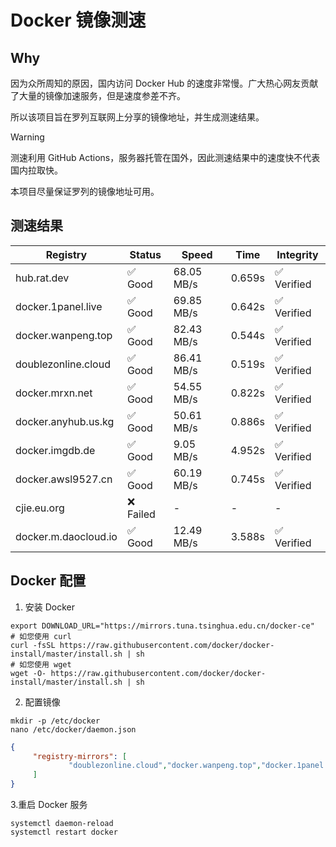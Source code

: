 # Docker 镜像测速

## Why

因为众所周知的原因，国内访问 Docker Hub 的速度非常慢。广大热心网友贡献了大量的镜像加速服务，但是速度参差不齐。


所以该项目旨在罗列互联网上分享的镜像地址，并生成测速结果。

> [!WARNING]
> 测速利用 GitHub Actions，服务器托管在国外，因此测速结果中的速度快不代表国内拉取快。
>

本项目尽量保证罗列的镜像地址可用。

## 测速结果

| Registry | Status | Speed | Time | Integrity |
|----------|--------|-------|------|-----------|
| hub.rat.dev | ✅ Good | 68.05 MB/s | 0.659s | ✅ Verified |
| docker.1panel.live | ✅ Good | 69.85 MB/s | 0.642s | ✅ Verified |
| docker.wanpeng.top | ✅ Good | 82.43 MB/s | 0.544s | ✅ Verified |
| doublezonline.cloud | ✅ Good | 86.41 MB/s | 0.519s | ✅ Verified |
| docker.mrxn.net | ✅ Good | 54.55 MB/s | 0.822s | ✅ Verified |
| docker.anyhub.us.kg | ✅ Good | 50.61 MB/s | 0.886s | ✅ Verified |
| docker.imgdb.de | ✅ Good | 9.05 MB/s | 4.952s | ✅ Verified |
| docker.awsl9527.cn | ✅ Good | 60.19 MB/s | 0.745s | ✅ Verified |
| cjie.eu.org | ❌ Failed | - | - | - |
| docker.m.daocloud.io | ✅ Good | 12.49 MB/s | 3.588s | ✅ Verified |

## Docker 配置

1. 安装 Docker
```shell
export DOWNLOAD_URL="https://mirrors.tuna.tsinghua.edu.cn/docker-ce"
# 如您使用 curl
curl -fsSL https://raw.githubusercontent.com/docker/docker-install/master/install.sh | sh
# 如您使用 wget
wget -O- https://raw.githubusercontent.com/docker/docker-install/master/install.sh | sh
```

2. 配置镜像

```shell
mkdir -p /etc/docker
nano /etc/docker/daemon.json
```

```json
{
     "registry-mirrors": [
             "doublezonline.cloud","docker.wanpeng.top","docker.1panel.live"
     ]
}
```

 3.重启 Docker 服务
```shell
systemctl daemon-reload
systemctl restart docker
```
